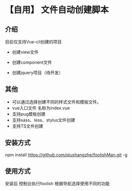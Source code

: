 # 【自用】 文件自动创建脚本

## 介绍

目前仅支持Vue-cli创建的项目

- 创建view文件 

- 创建component文件

- 创建jquery项目（待开发）

## 其他

- 可以通过选择创建不同的样式文件和模板文件。
- vue入口文件 名称为index.vue 
- 支持pug模板创建
- 支持sass、less、stylus文件创建
- 支持TS文件创建

## 安装方式

npm install https://github.com/qiushangzhe/foolishMan.git -g

## 使用方式

安装后 控制台执行foolish 根据导航选择使用不同的功能
